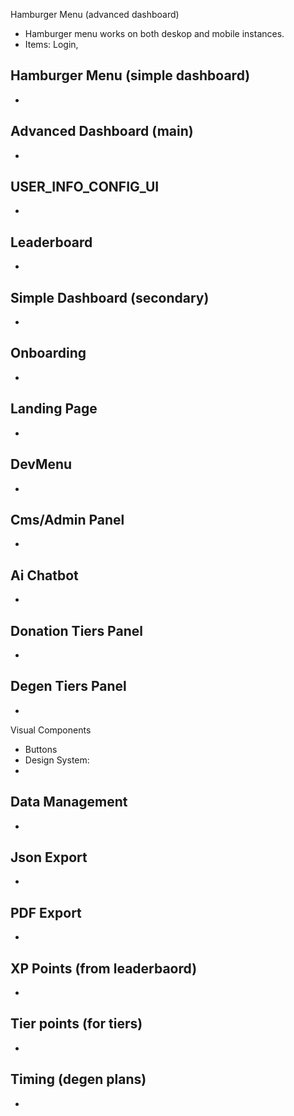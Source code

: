 Hamburger Menu (advanced dashboard)
- Hamburger menu works on both deskop and mobile instances.
- Items: Login,

Hamburger Menu (simple dashboard)
-
-

Advanced Dashboard (main)
-
-

USER_INFO_CONFIG_UI
-
-

Leaderboard
-
-

Simple Dashboard (secondary)
-
-

Onboarding
-
-

Landing Page
-
-

DevMenu
-
-

Cms/Admin Panel
-
-

Ai Chatbot
-
-

Donation Tiers Panel
-
-

Degen Tiers Panel
-
-

Visual Components
- Buttons
- Design System:
- 

Data Management
-
-

Json Export
-
-

PDF Export
-
-

XP Points (from leaderbaord)
-
-

Tier points (for tiers)
-
-

Timing (degen plans)
-
-
